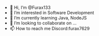 - 👋 Hi, I’m @Furax133
- 👀 I’m interested in Software Development
- 🌱 I’m currently learning Java, NodeJS
- 💞️ I’m looking to collaborate on ...
- 📫 How to reach me Discord:furax7629

<!---
Furax133/Furax133 is a ✨ special ✨ repository because its `README.md` (this file) appears on your GitHub profile.
You can click the Preview link to take a look at your changes.
--->

